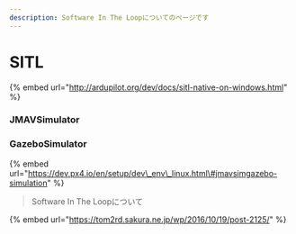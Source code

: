 ```yaml
---
description: Software In The Loopについてのページです
---
```


# SITL

{% embed url="http://ardupilot.org/dev/docs/sitl-native-on-windows.html" %}



### JMAVSimulator



### GazeboSimulator

{% embed url="https://dev.px4.io/en/setup/dev\_env\_linux.html\#jmavsimgazebo-simulation" %}











> Software In The Loopについて

{% embed url="https://tom2rd.sakura.ne.jp/wp/2016/10/19/post-2125/" %}

